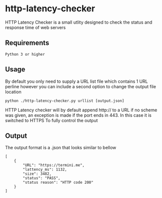# http-latency-checker
HTTP Latency Checker is a small utlity designed to check the status and response time of web servers

## Requirements
	Python 3 or higher 

## Usage

By default you only need to supply a URL list file which contains 1 URL perline however you can include a second option to change the output file location

	python ./http-latency-checker.py urllist [output.json] 

HTTP Latency checker will by default append http:// to a URL if no scheme was given, an exception is made if the port ends in 443.
In this case it is switched to HTTPS To fully control the output 

## Output 

The output format is a .json that looks similar to bellow

```
[
    {
        "URL": "https://termini.me",
        "lattency_ms": 1132,
        "size": 3482,
        "status": "PASS",
        "status reason": "HTTP code 200"
    }
]
```
